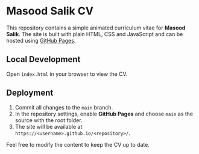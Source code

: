 # Masood Salik CV

This repository contains a simple animated curriculum vitae for **Masood Salik**. The site is built with plain HTML, CSS and JavaScript and can be hosted using [GitHub Pages](https://pages.github.com/).

## Local Development

Open `index.html` in your browser to view the CV.

## Deployment

1. Commit all changes to the `main` branch.
2. In the repository settings, enable **GitHub Pages** and choose `main` as the source with the root folder.
3. The site will be available at `https://<username>.github.io/<repository>/`.

Feel free to modify the content to keep the CV up to date.
